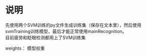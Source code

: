 # 说明
先使用两个SVM训练的py文件生成训练集（保存在文本里），然后使用svmTraining训练模型，最后才能正常使用mainRecognition。  
目前疲劳和眨眼检测都用上了SVM训练集  

weights： 模型权重

